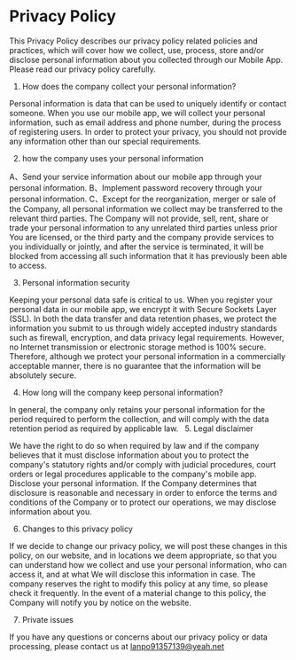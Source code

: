 
# Privacy Policy


This Privacy Policy describes our privacy policy related policies and practices, which will cover how we collect, use, process, store and/or disclose personal information about you collected through our Mobile App. Please read our privacy policy carefully.

1. How does the company collect your personal information?

Personal information is data that can be used to uniquely identify or contact someone.
When you use our mobile app, we will collect your personal information, such as email address and phone number, during the process of registering users. In order to protect your privacy, you should not provide any information other than our special requirements.

2. how the company uses your personal information

A、Send your service information about our mobile app through your personal information.
B、Implement password recovery through your personal information.
C、Except for the reorganization, merger or sale of the Company, all personal information we collect may be transferred to the relevant third parties. The Company will not provide, sell, rent, share or trade your personal information to any unrelated third parties unless prior You are licensed, or the third party and the company provide services to you individually or jointly, and after the service is terminated, it will be blocked from accessing all such information that it has previously been able to access.
 


3. Personal information security

Keeping your personal data safe is critical to us. When you register your personal data in our mobile app, we encrypt it with Secure Sockets Layer (SSL).
In both the data transfer and data retention phases, we protect the information you submit to us through widely accepted industry standards such as firewall, encryption, and data privacy legal requirements.
However, no Internet transmission or electronic storage method is 100% secure. Therefore, although we protect your personal information in a commercially acceptable manner, there is no guarantee that the information will be absolutely secure.

4. How long will the company keep personal information?

In general, the company only retains your personal information for the period required to perform the collection, and will comply with the data retention period as required by applicable law.
 
5. Legal disclaimer

We have the right to do so when required by law and if the company believes that it must disclose information about you to protect the company's statutory rights and/or comply with judicial procedures, court orders or legal procedures applicable to the company's mobile app. Disclose your personal information.
If the Company determines that disclosure is reasonable and necessary in order to enforce the terms and conditions of the Company or to protect our operations, we may disclose information about you.

6. Changes to this privacy policy

If we decide to change our privacy policy, we will post these changes in this policy, on our website, and in locations we deem appropriate, so that you can understand how we collect and use your personal information, who can access it, and at what We will disclose this information in case.
The company reserves the right to modify this policy at any time, so please check it frequently. In the event of a material change to this policy, the Company will notify you by notice on the website.

7. Private issues

If you have any questions or concerns about our privacy policy or data processing, please contact us at lanpo91357139@yeah.net
